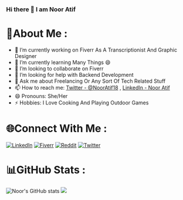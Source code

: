 ### Hi there 👋 I am Noor Atif

<!--
**NoorAtif/NoorAtif** is a ✨ _special_ ✨ repository because its `README.md` (this file) appears on your GitHub profile.
-->

<!-- Here are some ideas to get you started: -->
# 💫About Me :
- 🔭 I’m currently working on Fiverr As A Transcriptionist And Graphic Designer
- 🌱 I’m currently learning Many Things 😄
- 👯 I’m looking to collaborate on Fiverr
- 🤔 I’m looking for help with Backend Development 
- 💬 Ask me about Freelancing Or Any Sort Of Tech Related Stuff
- 📫 How to reach me:  [Twitter - @NoorAtif18](https://twitter.com/NoorAtif18) , [LinkedIn - Noor Atif](https://www.linkedin.com/in/noor-atif-24a58b170/)
- 😄 Pronouns: She/Her
- ⚡ Hobbies: I Love Cooking And Playing Outdoor Games 

# 🌐Connect With Me :
   [![LinkedIn](https://img.shields.io/badge/LinkedIn-%230077B5.svg?logo=linkedin&logoColor=white)](https://linkedin.com/in/noor-atif-24a58b170/) [![Fiverr](https://img.shields.io/badge/Fiverr-1DBF73?.svg?logo=fiverr&logoColor=white)](https://www.fiverr.com/users/nooratif22) [![Reddit](https://img.shields.io/badge/Reddit-%23FF4500.svg?logo=Reddit&logoColor=white)](https://www.reddit.com/user/Stunning-Actuary-256) [![Twitter](https://img.shields.io/badge/Twitter-%231DA1F2.svg?logo=Twitter&logoColor=white)](https://twitter.com/NoorAtif18)
   
# 📊GitHub Stats :
 ![Noor's GitHub stats](https://github-readme-stats.vercel.app/api?username=NoorAtif&theme=dark&show_icons=true)
 ![](https://github-readme-stats.vercel.app/api/top-langs/?username=NoorAtif&theme=dark&include_all_commits=false&count_private=false&layout=compact)

